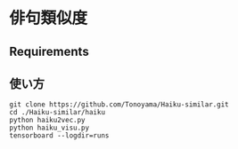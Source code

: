 # 俳句類似度

## Requirements


## 使い方
```
git clone https://github.com/Tonoyama/Haiku-similar.git
cd ./Haiku-similar/haiku
python haiku2vec.py
python haiku_visu.py
tensorboard --logdir=runs
```
